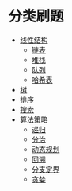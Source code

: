 # 分类刷题

- [线性结构]()
  - [链表]()
  - [堆栈]()
  - [队列]()
  - [哈希表]()
- [树]()
- [排序]()
- [搜索]()
- [算法策略]()
  - [递归]()
  - [分治]()
  - [动态规划]()
  - [回溯]()
  - [分支定界]()
  - [贪婪]()
